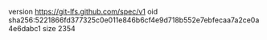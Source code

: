 version https://git-lfs.github.com/spec/v1
oid sha256:5221866fd377325c0e011e846b6cf4e9d718b552e7ebfecaa7a2ce0a4e6dabc1
size 2354
